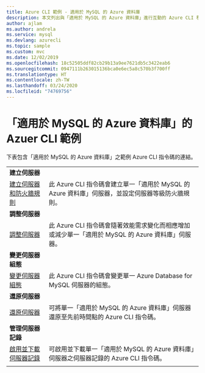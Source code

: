 ```yaml
---
title: Azure CLI 範例 - 適用於 MySQL 的 Azure 資料庫
description: 本文列出與「適用於 MySQL 的 Azure 資料庫」進行互動的 Azure CLI 程式碼範例。
author: ajlam
ms.author: andrela
ms.service: mysql
ms.devlang: azurecli
ms.topic: sample
ms.custom: mvc
ms.date: 12/02/2019
ms.openlocfilehash: 18c52505ddf82cb29b13a9ee7621db5c3422eab6
ms.sourcegitcommit: 0947111b263015136bca0e6ec5a8c570b3f700ff
ms.translationtype: HT
ms.contentlocale: zh-TW
ms.lasthandoff: 03/24/2020
ms.locfileid: "74769756"
---
```

# <a name="azure-cli-samples-for-azure-database-for-mysql"></a>「適用於 MySQL 的 Azure 資料庫」的 Azuer CLI 範例 
下表包含「適用於 MySQL 的 Azure 資料庫」之範例 Azure CLI 指令碼的連結。

| |  |
|---|---|
|**建立伺服器**||
| [建立伺服器和防火牆規則](./scripts/sample-create-server-and-firewall-rule.md?toc=%2fcli%2fazure%2ftoc.json) | 此 Azure CLI 指令碼會建立單一「適用於 MySQL 的 Azure 資料庫」伺服器，並設定伺服器等級防火牆規則。 |
|**調整伺服器**||
| [調整伺服器](./scripts/sample-scale-server.md?toc=%2fcli%2fazure%2ftoc.json) | 此 Azure CLI 指令碼會隨著效能需求變化而相應增加或減少單一「適用於 MySQL 的 Azure 資料庫」伺服器。 |
|**變更伺服器組態**||
| [變更伺服器組態](./scripts/sample-change-server-configuration.md?toc=%2fcli%2fazure%2ftoc.json) | 此 Azure CLI 指令碼會變更單一 Azure Database for MySQL 伺服器的組態。 |
|**還原伺服器**||
| [還原伺服器](./scripts/sample-point-in-time-restore.md?toc=%2fcli%2fazure%2ftoc.json) | 可將單一「適用於 MySQL 的 Azure 資料庫」伺服器還原至先前時間點的 Azure CLI 指令碼。 |
|**管理伺服器記錄**||
| [啟用並下載伺服器記錄](./scripts/sample-server-logs.md?toc=%2fcli%2fazure%2ftoc.json) | 可啟用並下載單一「適用於 MySQL 的 Azure 資料庫」伺服器之伺服器記錄的 Azure CLI 指令碼。 |
|||
